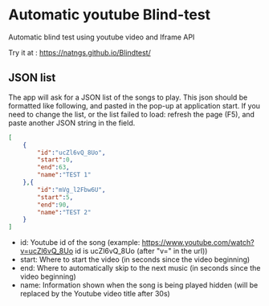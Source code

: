 # Automatic youtube Blind-test

Automatic blind test using youtube video and Iframe API

Try it at : https://natngs.github.io/Blindtest/

## JSON list

The app will ask for a JSON list of the songs to play.
This json should be formatted like following, and pasted in the pop-up at application start.
If you need to change the list, or the list failed to load: refresh the page (F5), and paste another JSON string in the field.

```json
[
	{
		"id":"ucZl6vQ_8Uo",
		"start":0,
		"end":63,
		"name":"TEST 1"
	},{
		"id":"mVg_l2Fbw6U",
		"start":5,
		"end":90,
		"name":"TEST 2"
	}
]
```

- id: Youtube id of the song (example: https://www.youtube.com/watch?v=ucZl6vQ_8Uo id is ucZl6vQ_8Uo (after "v=" in the url))
- start: Where to start the video (in seconds since the video beginning)
- end: Where to automatically skip to the next music (in seconds since the video beginning)
- name: Information shown when the song is being played hidden (will be replaced by the Youtube video title after 30s)
